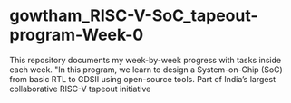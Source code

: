 # gowtham_RISC-V-SoC_tapeout-program-Week-0
This repository documents my week-by-week progress with tasks inside each week.  "In this program, we learn to design a System-on-Chip (SoC) from basic RTL to GDSII using open-source tools. Part of India’s largest collaborative RISC-V tapeout initiative
